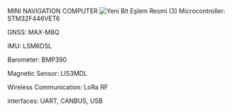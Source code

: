 MINI NAVIGATION COMPUTER
![Yeni Bit Eşlem Resmi (3)](https://github.com/user-attachments/assets/745911db-26b6-4b40-b322-e17c6f54dbfc)
Microcontroller: STM32F446VET6

GNSS: MAX-M8Q

IMU: LSM6DSL

Barometer: BMP390

Magnetic Sensor: LIS3MDL

Wireless Communication: LoRa RF

interfaces: UART, CANBUS, USB 
